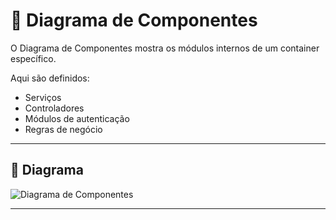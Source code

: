 # 🧩 Diagrama de Componentes

O Diagrama de Componentes mostra os módulos internos de um container específico.

Aqui são definidos:
- Serviços
- Controladores
- Módulos de autenticação
- Regras de negócio

---

## 📌 Diagrama

![Diagrama de Componentes](./imagens/diagrama-componentes.png)

---


